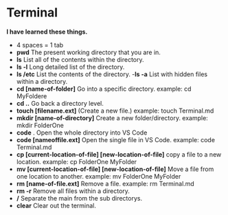# Terminal

**I have learned these things.**

- 4 spaces = 1 tab
- **pwd** The present working directory that you are in.
- **ls** List all of the contents within the directory.
- **ls -l** Long detailed list of the directory.
- **ls /etc** List the contents of the directory.
-**ls -a** List with hidden files within a directory.
- **cd [name-of-folder]** Go into a specific directory. example: cd MyFoldere
- **cd ..** Go back a directory level.
- **touch [filename.ext]** (Create a new file.) example: touch Terminal.md
- **mkdir [name-of-directory]** Create a new folder/directory. example: mkdir FolderOne
- **code** . Open the whole directory into VS Code
- **code [nameoffile.ext]** Open the single file in VS Code. example: code Terminal.md
- **cp [current-location-of-file] [new-location-of-file]** copy a file to a new location. example: cp FolderOne MyFolder
- **mv [current-location-of-file] [new-location-of-file]** Move a file from one location to another. example: mv FolderOne MyFolder
- **rm [name-of-file.ext]** Remove a file. example: rm Terminal.md
- **rm -r** Remove all files within a directory.
- **/** Separate the main from the sub directorys.
- **clear** Clear out the terminal.
